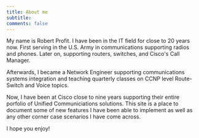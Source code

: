 ```yaml
---
title: About me
subtitle:
comments: false
---
```


My name is Robert Profit. I have been in the IT field for close to 20 years now.
First serving in the U.S. Army in communications supporting radios and phones. Later on, supporting routers, switches, and Cisco's Call Manager.

Afterwards, I became a Network Engineer supporting communications systems integration and teaching quarterly classes on CCNP level Route-Switch and Voice topics.

Now, I have been at Cisco close to nine years supporting their entire porfolio of Unified Communiciations solutions. This site is a place to document some of new features I have been able to implement as well as any other corner case scenarios I have come across.

I hope you enjoy!

